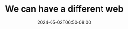 ---
title: "We can have a different web"
date: "2024-05-02T06:50-08:00"
tags: ["tech"]
description: "Many yearn for the “good old days” of the web. We could have those good old days back — or something even better — and if anything, it would be easier now than it ever was."
link: "https://www.citationneeded.news/we-can-have-a-different-web/"
---